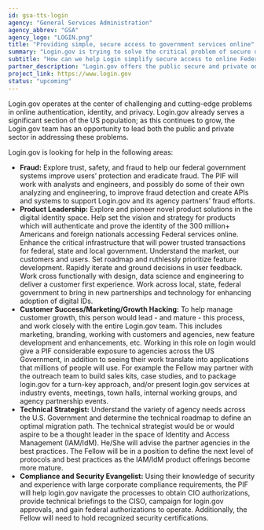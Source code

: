 ```yaml
---
id: gsa-tts-login
agency: "General Services Administration"
agency_abbrev: "GSA"
agency_logo: "LOGIN.png"
title: "Providing simple, secure access to government services online"
summary: "Login.gov is trying to solve the critical problem of secure digital access to online government services. The product is used by almost 15 million users across dozens of different federal services. In the near future, they will be launching additional tools, including remote and in-person identity validation."
subtitle: "How can we help Login simplify secure access to online Federal services for the public, while reducing costs for agencies and taxpayers."
partner_description: "Login.gov offers the public secure and private online access to participating government programs. With one login.gov account, users can sign in to multiple government agencies. Our goal is to make managing federal benefits, services and applications easier and more secure."
project_link: https://www.login.gov
status: "upcoming"
---
```

Login.gov operates at the center of challenging and cutting-edge problems in online authentication, identity, and privacy. Login.gov already serves a significant section of the US population; as this continues to grow, the Login.gov team has an opportunity to lead both the public and private sector in addressing these problems.

Login.gov is looking for help in the following areas:

<ul>
<li><strong>Fraud:</strong> Explore trust, safety, and fraud to help our federal government systems improve users’ protection and eradicate fraud. The PIF will work with analysts and engineers, and possibly do some of their own analyzing and engineering, to improve fraud detection and create APIs and systems to support Login.gov and its agency partners’ fraud efforts.</li>
<li><strong>Product Leadership:</strong> Explore and pioneer novel product solutions in the digital identity space.  Help set the vision and strategy for products which will authenticate and prove the identity of the 300 million+ Americans and foreign nationals accessing Federal services online.  Enhance the critical infrastructure that will power trusted transactions for federal, state and local government. Understand the market, our customers and users.  Set roadmap and ruthlessly prioritize feature development.  Rapidly iterate and ground decisions in user feedback.  Work cross functionally with design, data science and engineering to deliver a customer first experience.  Work across local, state, federal government to bring in new partnerships and technology for enhancing adoption of digital IDs.</li>
<li><strong>Customer Success/Marketing/Growth Hacking:</strong> To help manage customer growth, this person would lead - and mature - this process, and work closely with the entire Login.gov team. This includes marketing, branding, working with customers and agencies, new feature development and enhancements, etc. Working in this role on login would give a PIF considerable exposure to agencies across the US Government, in addition to seeing their work translate into applications that millions of people will use.  For example the Fellow may partner with the outreach team to build sales kits, case studies, and to package login.gov for a turn-key approach, and/or present login.gov services at industry events, meetings, town halls, internal working groups, and agency partnership events.</li>
<li><strong>Technical Strategist:</strong> Understand the variety of agency needs across the U.S. Government and determine the technical roadmap to define an optimal migration path. The technical strategist would be or would aspire to be a thought leader in the space of Identity and Access Management (IAM/IdM). He/She will advise the partner agencies in the best practices. The Fellow will be in a position to define the next level of protocols and best practices as the IAM/IdM product offerings become more mature.</li>
<li><strong>Compliance and Security Evangelist:</strong> Using their knowledge of security and experience with large corporate compliance requirements, the PIF will help login.gov navigate the processes to obtain CIO authorizations, provide technical briefings to the CISO, campaign for login.gov approvals, and  gain federal authorizations to operate.  Additionally, the Fellow will need to hold recognized security certifications.</li>
</ul>

